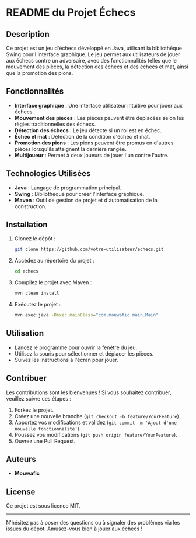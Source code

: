 # README du Projet Échecs

## Description

Ce projet est un jeu d'échecs développé en Java, utilisant la bibliothèque Swing pour l'interface graphique. Le jeu permet aux utilisateurs de jouer aux échecs contre un adversaire, avec des fonctionnalités telles que le mouvement des pièces, la détection des échecs et des échecs et mat, ainsi que la promotion des pions.

## Fonctionnalités

- **Interface graphique** : Une interface utilisateur intuitive pour jouer aux échecs.
- **Mouvement des pièces** : Les pièces peuvent être déplacées selon les règles traditionnelles des échecs.
- **Détection des échecs** : Le jeu détecte si un roi est en échec.
- **Échec et mat** : Détection de la condition d'échec et mat.
- **Promotion des pions** : Les pions peuvent être promus en d'autres pièces lorsqu'ils atteignent la dernière rangée.
- **Multijoueur** : Permet à deux joueurs de jouer l'un contre l'autre.

## Technologies Utilisées

- **Java** : Langage de programmation principal.
- **Swing** : Bibliothèque pour créer l'interface graphique.
- **Maven** : Outil de gestion de projet et d'automatisation de la construction.

## Installation

1. Clonez le dépôt :
   ```bash
   git clone https://github.com/votre-utilisateur/echecs.git
   ```

2. Accédez au répertoire du projet :
   ```bash
   cd echecs
   ```

3. Compilez le projet avec Maven :
   ```bash
   mvn clean install
   ```

4. Exécutez le projet :
   ```bash
   mvn exec:java -Dexec.mainClass="com.mouwafic.main.Main"
   ```

## Utilisation

- Lancez le programme pour ouvrir la fenêtre du jeu.
- Utilisez la souris pour sélectionner et déplacer les pièces.
- Suivez les instructions à l'écran pour jouer.


## Contribuer

Les contributions sont les bienvenues ! Si vous souhaitez contribuer, veuillez suivre ces étapes :

1. Forkez le projet.
2. Créez une nouvelle branche (`git checkout -b feature/YourFeature`).
3. Apportez vos modifications et validez (`git commit -m 'Ajout d'une nouvelle fonctionnalité'`).
4. Poussez vos modifications (`git push origin feature/YourFeature`).
5. Ouvrez une Pull Request.

## Auteurs

- **Mouwafic**

## License

Ce projet est sous licence MIT.

---

N'hésitez pas à poser des questions ou à signaler des problèmes via les issues du dépôt. Amusez-vous bien à jouer aux échecs !

